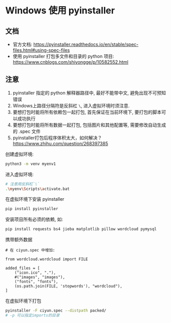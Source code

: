 # Windows 使用 pyinstaller

## 文档

- 官方文档:  https://pyinstaller.readthedocs.io/en/stable/spec-files.html#using-spec-files
- 使用 pyinstaller 打包多文件和目录的 python 项目: https://www.cnblogs.com/shiyongge/p/10582552.html





## 注意

1. pyinstaller 指定的 python 解释器路径中, 最好不能带中文,  避免出现不可预知错误
2. Windows上路径分隔符是反斜杠 `\`,  进入虚拟环境时须注意.
3. 要想打包时能将所有依赖包一起打包,  首先保证在当前环境下,  要打包的脚本可以成功执行
4. 要想打包时能将所有数据一起打包,  包括图片和其他配置等,  需要修改自动生成的 .spec 文件
5. pyinstaller打包后程序体积太大，如何解决？   https://www.zhihu.com/question/268397385



创建虚拟环境:

```bash
python3 -m venv myenv1
```

进入虚拟环境:

```bash
# 注意用反斜杠`\`
.\myenv\Scripts\activate.bat
```

在虚拟环境下安装 pyinstaller

```bash
pip install pyinstaller
```

安装项目所有必须的依赖,  如:

```bash
pip install requests bs4 jieba matplotlib pillow wordcloud pymysql
```

携带额外数据

```
# 在 ciyun.spec 中增加:

from wordcloud.wordcloud import FILE

added_files = [
    ("icon.ico", "."),
    #("images", "images"),
    ("fonts", "fonts"), 
    (os.path.join(FILE, 'stopwords'), "wordcloud"),
]
```



在虚拟环境下打包

```bash
pyinstaller -F ciyun.spec --distpath packed/ 
# -p 可以指定imports的目录
```

